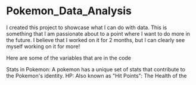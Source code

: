 # Pokemon_Data_Analysis
I created this project to showcase what I can do with data. This is something that I am passionate about to a point where I want to do more in the future. I believe that I worked on it for 2 months, but I can clearly see myself working on it for more!

Here are some of the variables that are in the code

Stats in Pokemon:
 A pokemon has a unique set of stats that contribute to the Pokemon's identity. 
  HP: Also known as "Hit Points": The Health of the 
